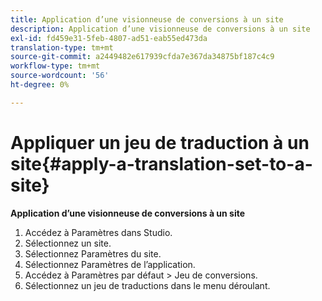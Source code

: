 ```yaml
---
title: Application d’une visionneuse de conversions à un site
description: Application d’une visionneuse de conversions à un site
exl-id: fd459e31-5feb-4807-ad51-eab55ed473da
translation-type: tm+mt
source-git-commit: a2449482e617939cfda7e367da34875bf187c4c9
workflow-type: tm+mt
source-wordcount: '56'
ht-degree: 0%

---
```


# Appliquer un jeu de traduction à un site{#apply-a-translation-set-to-a-site}

**Application d’une visionneuse de conversions à un site**

1. Accédez à Paramètres dans Studio.
1. Sélectionnez un site.
1. Sélectionnez Paramètres du site.
1. Sélectionnez Paramètres de l’application.
1. Accédez à Paramètres par défaut > Jeu de conversions.
1. Sélectionnez un jeu de traductions dans le menu déroulant.
